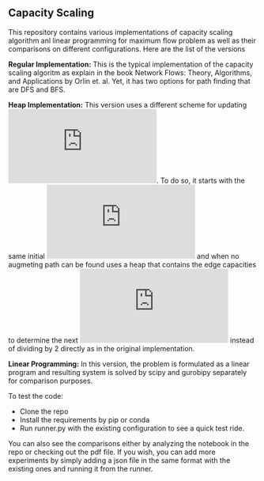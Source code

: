 ## Capacity Scaling

This repository contains various implementations of capacity scaling algorithm anl linear programming for maximum flow problem as well as their comparisons on different configurations. Here are the list of the versions

**Regular Implementation:** This is the typical implementation of the capacity scaling algoritm as explain in the book Network Flows: Theory, Algorithms, and Applications by Orlin et. al. Yet, it has two options for path finding that are DFS and BFS.

**Heap Implementation:** This version uses a different scheme for updating ![Delta](https://latex.codecogs.com/gif.latex?%24%5CDelta%24). To do so, it starts with the same initial ![Delta](https://latex.codecogs.com/gif.latex?%24%5CDelta%24) and when no augmeting path can be found uses a heap that contains the edge capacities to determine the next ![Delta](https://latex.codecogs.com/gif.latex?%24%5CDelta%24) instead of dividing by 2 directly as in the original implementation.

**Linear Programming:** In this version, the problem is formulated as a linear program and resulting system is solved by scipy and gurobipy separately for comparison purposes.

To test the code:

* Clone the repo
* Install the requirements by pip or conda
* Run runner.py with the existing configuration to see a quick test ride.

You can also see the comparisons either by analyzing the notebook in the repo or checking out the pdf file. If you wish, you can add more experiments by simply adding a json file in the same format with the existing ones and running it from the runner.
